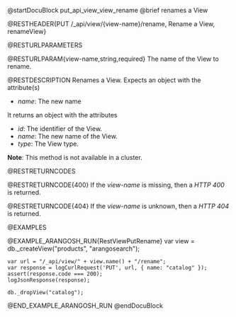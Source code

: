 @startDocuBlock put_api_view_view_rename
@brief renames a View

@RESTHEADER{PUT /_api/view/{view-name}/rename, Rename a View, renameView}

@RESTURLPARAMETERS

@RESTURLPARAM{view-name,string,required}
The name of the View to rename.

@RESTDESCRIPTION
Renames a View. Expects an object with the attribute(s)
- *name*: The new name

It returns an object with the attributes
- *id*: The identifier of the View.
- *name*: The new name of the View.
- *type*: The View type.

**Note**: This method is not available in a cluster.

@RESTRETURNCODES

@RESTRETURNCODE{400}
If the *view-name* is missing, then a *HTTP 400* is returned.

@RESTRETURNCODE{404}
If the *view-name* is unknown, then a *HTTP 404* is returned.

@EXAMPLES

@EXAMPLE_ARANGOSH_RUN{RestViewPutRename}
    var view = db._createView("products", "arangosearch");

    var url = "/_api/view/" + view.name() + "/rename";
    var response = logCurlRequest('PUT', url, { name: "catalog" });
    assert(response.code === 200);
    logJsonResponse(response);

    db._dropView("catalog");
@END_EXAMPLE_ARANGOSH_RUN
@endDocuBlock
